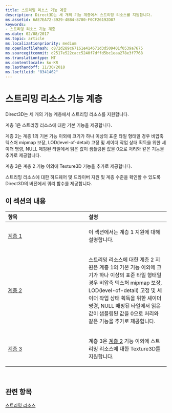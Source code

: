 ```yaml
---
title: 스트리밍 리소스 기능 계층
description: Direct3D는 세 개의 기능 계층에서 스트리밍 리소스를 지원합니다.
ms.assetid: 6AE7EA72-3929-4BB4-8780-F0CF26192D87
keywords:
- 스트리밍 리소스 기능 계층
ms.date: 02/08/2017
ms.topic: article
ms.localizationpriority: medium
ms.openlocfilehash: c872d289c67161e414671d3d509401f0539a7675
ms.sourcegitcommit: d2517e522cacc5240f7dffd5bc1eaa278e3f7768
ms.translationtype: MT
ms.contentlocale: ko-KR
ms.lasthandoff: 11/30/2018
ms.locfileid: "8341462"
---
```

# <a name="streaming-resources-features-tiers"></a>스트리밍 리소스 기능 계층


Direct3D는 세 개의 기능 계층에서 스트리밍 리소스를 지원합니다.

계층 1은 스트리밍 리소스에 대한 기본 기능을 제공합니다.

계층 2는 계층 1의 기본 기능 이외에 크기가 하나 이상의 표준 타일 형태일 경우 비압축 텍스처 mipmap 보장, LOD(level-of-detail) 고정 및 셰이더 작업 상태 획득을 위한 셰이더 명령, NULL 매핑된 타일에서 읽은 값이 샘플링된 값을 0으로 처리와 같은 기능을 추가로 제공합니다.

계층 3은 계층 2 기능 이외에 Texture3D 기능을 추가로 제공합니다.

스트리밍 리소스에 대한 하드웨어 및 드라이버 지원 및 계층 수준을 확인할 수 있도록 Direct3D의 버전에서 쿼리 함수를 제공합니다.

## <a name="span-idin-this-sectionspanin-this-section"></a><span id="in-this-section"></span>이 섹션의 내용


<table>
<colgroup>
<col width="50%" />
<col width="50%" />
</colgroup>
<thead>
<tr class="header">
<th align="left">항목</th>
<th align="left">설명</th>
</tr>
</thead>
<tbody>
<tr class="odd">
<td align="left"><p><a href="tier-1.md">계층 1</a></p></td>
<td align="left"><p>이 섹션에서는 계층 1 지원에 대해 설명합니다.</p></td>
</tr>
<tr class="even">
<td align="left"><p><a href="tier-2.md">계층 2</a></p></td>
<td align="left"><p>스트리밍 리소스에 대한 계층 2 지원은 계층 1의 기본 기능 이외에 크기가 하나 이상의 표준 타일 형태일 경우 비압축 텍스처 mipmap 보장, LOD(level-of-detail) 고정 및 셰이더 작업 상태 획득을 위한 셰이더 명령, NULL 매핑된 타일에서 읽은 값이 샘플링된 값을 0으로 처리와 같은 기능을 추가로 제공합니다.</p></td>
</tr>
<tr class="odd">
<td align="left"><p><a href="tier-3.md">계층 3</a></p></td>
<td align="left"><p>계층 3은 <a href="tier-2.md">계층 2</a> 기능 이외에 스트리밍 리소스에 대한 Texture3D를 지원합니다.</p></td>
</tr>
</tbody>
</table>

 

## <a name="span-idrelated-topicsspanrelated-topics"></a><span id="related-topics"></span>관련 항목


[스트리밍 리소스](streaming-resources.md)

 

 





